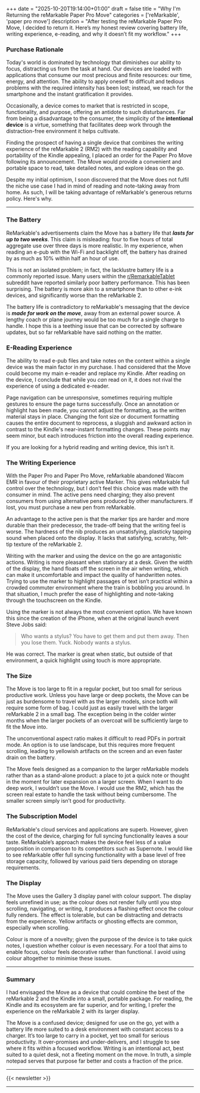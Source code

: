 +++
date = "2025-10-20T19:14:00+01:00"
draft = false
title = "Why I'm Returning the reMarkable Paper Pro Move"
categories = ['reMarkable', 'paper pro move']
description = "After testing the reMarkable Paper Pro Move, I decided to return it. Here’s my honest review covering battery life, writing experience, e-reading, and why it doesn’t fit my workflow."
+++

### Purchase Rationale

Today's world is dominated by technology that diminishes our ability to focus, distracting us from the task at hand. Our devices are loaded with applications that consume our most precious and finite resources: our time, energy, and attention. The ability to apply oneself to difficult and tedious problems with the required intensity has been lost; instead, we reach for the smartphone and the instant gratification it provides.

Occasionally, a device comes to market that is restricted in scope, functionality, and purpose, offering an antidote to such disturbances. Far from being a disadvantage to the consumer, the simplicity of the **intentional device** is a virtue, something that facilitates deep work through the distraction-free environment it helps cultivate.

Finding the prospect of having a single device that combines the writing experience of the reMarkable 2 (RM2) with the reading capability and portability of the Kindle appealing, I placed an order for the Paper Pro Move following its announcement. The Move would provide a convenient and portable space to read, take detailed notes, and explore ideas on the go.

Despite my initial optimism, I soon discovered that the Move does not fulfil the niche use case I had in mind of reading and note-taking away from home. As such, I will be taking advantage of reMarkable's generous returns policy. Here's why.

---

### The Battery

ReMarkable's advertisements claim the Move has a battery life that **_lasts for up to two weeks_**. This claim is misleading: four to five hours of total aggregate use over three days is more realistic. In my experience, when reading an e-pub with the Wi-Fi and backlight off, the battery has drained by as much as 10% within half an hour of use.

This is not an isolated problem; in fact, the lacklustre battery life is a commonly reported issue. Many users within the [r/RemarkableTablet](https://www.reddit.com/r/reMarkableTablet/) subreddit have reported similarly poor battery performance. This has been surprising. The battery is more akin to a smartphone than to other e-ink devices, and significantly worse than the reMarkable 2.

The battery life is contradictory to reMarkable's messaging that the device is **_made for work on the move_**, away from an external power source. A lengthy coach or plane journey would be too much for a single charge to handle. I hope this is a teething issue that can be corrected by software updates, but so far reMarkable have said nothing on the matter.

### E-Reading Experience

The ability to read e-pub files and take notes on the content within a single device was the main factor in my purchase. I had considered that the Move could become my main e-reader and replace my Kindle. After reading on the device, I conclude that while you _can_ read on it, it does not rival the experience of using a dedicated e-reader.

Page navigation can be unresponsive, sometimes requiring multiple gestures to ensure the page turns successfully. Once an annotation or highlight has been made, you cannot adjust the formatting, as the written material stays in place. Changing the font size or document formatting causes the entire document to reprocess, a sluggish and awkward action in contrast to the Kindle's near-instant formatting changes. These points may seem minor, but each introduces friction into the overall reading experience.

If you are looking for a hybrid reading and writing device, this isn’t it.

### The Writing Experience

With the Paper Pro and Paper Pro Move, reMarkable abandoned Wacom EMR in favour of their proprietary active Marker. This gives reMarkable full control over the technology, but I don’t feel this choice was made with the consumer in mind. The active pens need charging; they also prevent consumers from using alternative pens produced by other manufacturers. If lost, you must purchase a new pen from reMarkable.

An advantage to the active pen is that the marker tips are harder and more durable than their predecessor, the trade-off being that the writing feel is worse. The hardness of the nib produces an unsatisfying, plasticky tapping sound when placed onto the display. It lacks that satisfying, scratchy, felt-tip texture of the reMarkable 2.

Writing with the marker and using the device on the go are antagonistic actions. Writing is more pleasant when stationary at a desk. Given the width of the display, the hand floats off the screen in the air when writing, which can make it uncomfortable and impact the quality of handwritten notes. Trying to use the marker to highlight passages of text isn’t practical within a crowded commuter environment where the train is bobbling you around. In that situation, I much prefer the ease of highlighting and note-taking through the touchscreen on the Kindle.

Using the marker is not always the most convenient option. We have known this since the creation of the iPhone, when at the original launch event Steve Jobs said:

> Who wants a stylus? You have to get them and put them away. Then you lose them. Yuck. Nobody wants a stylus.

He was correct. The marker is great when static, but outside of that environment, a quick highlight using touch is more appropriate.

### The Size

The Move is too large to fit in a regular pocket, but too small for serious productive work. Unless you have large or deep pockets, the Move can be just as burdensome to travel with as the larger models, since both will require some form of bag. I could just as easily travel with the larger reMarkable 2 in a small bag. The exception being in the colder winter months when the larger pockets of an overcoat will be sufficiently large to fit the Move into.

The unconventional aspect ratio makes it difficult to read PDFs in portrait mode. An option is to use landscape, but this requires more frequent scrolling, leading to yellowish artifacts on the screen and an even faster drain on the battery.

The Move feels designed as a companion to the larger reMarkable models rather than as a stand-alone product: a place to jot a quick note or thought in the moment for later expansion on a larger screen. When I want to do deep work, I wouldn’t use the Move. I would use the RM2, which has the screen real estate to handle the task without being cumbersome. The smaller screen simply isn’t good for productivity.

### The Subscription Model

ReMarkable's cloud services and applications are superb. However, given the cost of the device, charging for full syncing functionality leaves a sour taste. ReMarkable’s approach makes the device feel less of a value proposition in comparison to its competitors such as Supernote. I would like to see reMarkable offer full syncing functionality with a base level of free storage capacity, followed by various paid tiers depending on storage requirements.

### The Display

The Move uses the Gallery 3 display panel with colour support. The display feels unrefined in use; as the colour does not render fully until you stop scrolling, navigating, or writing, it produces a flashing effect once the colour fully renders. The effect is tolerable, but can be distracting and detracts from the experience. Yellow artifacts or ghosting effects are common, especially when scrolling.

Colour is more of a novelty; given the purpose of the device is to take quick notes, I question whether colour is even necessary. For a tool that aims to enable focus, colour feels decorative rather than functional. I avoid using colour altogether to minimise these issues.

---

### Summary

I had envisaged the Move as a device that could combine the best of the reMarkable 2 and the Kindle into a small, portable package. For reading, the Kindle and its ecosystem are far superior, and for writing, I prefer the experience on the reMarkable 2 with its larger display.

The Move is a confused device; designed for use on the go, yet with a battery life more suited to a desk environment with constant access to a charger. It’s too large to carry in a pocket, yet too small for serious productivity. It over-promises and under-delivers, and I struggle to see where it fits within a focused workflow. Writing is an intentional act, best suited to a quiet desk, not a fleeting moment on the move. In truth, a simple notepad serves that purpose far better and costs a fraction of the price.

---

{{< newsletter >}}

---
